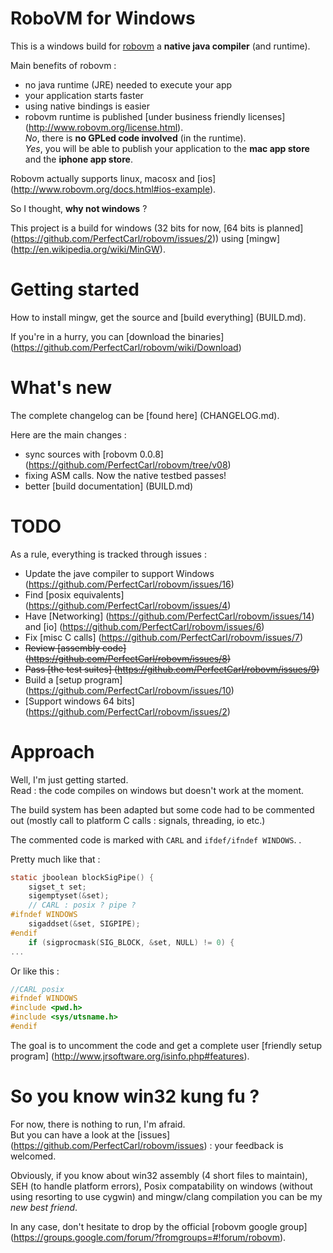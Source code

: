 # RoboVM for Windows

This is a windows build for [robovm](http://www.robovm.org) a **native java compiler** (and runtime). 

Main benefits of robovm  :
  - no java runtime (JRE) needed to execute your app
  - your application starts faster
  - using native bindings is easier
  - robovm runtime is published [under business friendly licenses] (http://www.robovm.org/license.html).  
_No_, there is **no GPLed code involved** (in the runtime).   
_Yes_, you will be able to publish your application to the **mac app store** and the **iphone app store**.

Robovm actually supports linux, macosx and [ios] (http://www.robovm.org/docs.html#ios-example).

So I thought, **why not windows** ?   

This project is a build for windows (32 bits for now, [64 bits is planned] (https://github.com/PerfectCarl/robovm/issues/2)) using [mingw] (http://en.wikipedia.org/wiki/MinGW).


# Getting started 
How to install mingw, get the source and [build everything] (BUILD.md).

If you're in a hurry, you can [download the binaries] (https://github.com/PerfectCarl/robovm/wiki/Download)

# What's new

The complete changelog can be [found here] (CHANGELOG.md).

Here are the main changes : 
   - sync sources with [robovm 0.0.8] (https://github.com/PerfectCarl/robovm/tree/v08)
   - fixing ASM calls. Now the native testbed passes!
   - better [build documentation] (BUILD.md)

# TODO
As a rule, everything is tracked through issues : 
  - Update the jave compiler to support Windows (https://github.com/PerfectCarl/robovm/issues/16) 
  - Find [posix equivalents] (https://github.com/PerfectCarl/robovm/issues/4)
  - Have [Networking] (https://github.com/PerfectCarl/robovm/issues/14)  and [io] (https://github.com/PerfectCarl/robovm/issues/6)
  - Fix [misc C calls] (https://github.com/PerfectCarl/robovm/issues/7) 
  - ~~Review [assembly code] (https://github.com/PerfectCarl/robovm/issues/8)~~ 
  - ~~Pass [the test suites] (https://github.com/PerfectCarl/robovm/issues/9)~~ 
  - Build a [setup program] (https://github.com/PerfectCarl/robovm/issues/10)
  - [Support windows 64 bits] (https://github.com/PerfectCarl/robovm/issues/2)   

# Approach
Well, I'm just getting started.   
Read : the code compiles on windows but doesn't work at the moment. 

The build system has been adapted but some code had to be commented out (mostly call to platform C calls : signals, threading, io etc.)

The commented code is marked with `CARL` and `ifdef/ifndef WINDOWS`.
.

Pretty much like that :
````c
static jboolean blockSigPipe() {
    sigset_t set;
    sigemptyset(&set);
    // CARL : posix ? pipe ? 
#ifndef WINDOWS  
	sigaddset(&set, SIGPIPE);
#endif
    if (sigprocmask(SIG_BLOCK, &set, NULL) != 0) {
...
````

Or like this :
````c
//CARL posix
#ifndef WINDOWS
#include <pwd.h>
#include <sys/utsname.h>
#endif 
````
The goal is to uncomment the code and get a complete user [friendly setup program] (http://www.jrsoftware.org/isinfo.php#features).


# So you know win32 kung fu ?
For now, there is nothing to run, I'm afraid.  
But you can have a look at the [issues] (https://github.com/PerfectCarl/robovm/issues) : your feedback is welcomed.

Obviously, if you know about win32 assembly (4 short files to maintain), SEH (to handle platform errors), Posix compatability on windows (without using resorting to use cygwin) and mingw/clang compilation you can be my *new best friend*.

In any case, don't hesitate to drop by the official [robovm google group] (https://groups.google.com/forum/?fromgroups=#!forum/robovm).
